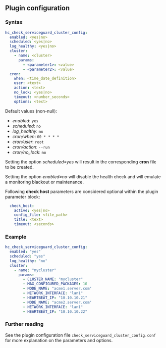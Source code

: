 ## Plugin configuration

### Syntax

```yaml
hc_check_serviceguard_cluster_config:
  enabled: <yes|no>
  scheduled: <yes|no>
  log_healthy: <yes|no>
  cluster:
    - name: <cluster>
      params:
        - <parameter1>: <value>
        - <parameter2>: <value>
  cron:
    when: <time_date_definition>
    user: <text>
    action: <text>
    no_lock: <yes|no>
    timeout: <number_seconds>
    options: <text>        
```

Default values (non-null):
* *enabled*: `yes`
* *scheduled*: `no`
* *log_healthy*: `no`
* *cron/when*: `00 * * * *`
* *cron/user*: `root`
* *cron/action*: `--run`
* *cron/no_lock*: `no`

Setting the option *scheduled=yes* will result in the corresponding **cron** file to be created.

Setting the option *enabled=no* will disable the health check and will emulate a monitoring blackout or maintenance.

Following **check host** parameters are considered optional within the plugin parameter block:

```yaml
  check_host:
    active: <yes|no>
    config_file: <file_path>
    title: <text>
    timeout: <seconds>
```

### Example

```yaml
hc_check_serviceguard_cluster_config:
  enabled: "yes"
  scheduled: "yes"    
  log_healthy: "no"
  cluster:
    - name: "mycluster"
      params:
        - CLUSTER_NAME: "mycluster"
        - MAX_CONFIGURED_PACKAGES: 10
        - NODE_NAME: "acme1.server.com"
        - NETWORK_INTERFACE: "lan1"
        - HEARTBEAT_IP: "10.10.10.21"
        - NODE_NAME: "acme2.server.com"
        - NETWORK_INTERFACE: "lan1"
        - HEARTBEAT_IP: "10.10.10.22"
```

### Further reading

See the plugin configuration file `check_serviceguard_cluster_config.conf` for more explanation on the parameters and options.
